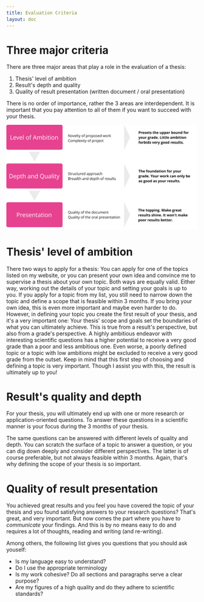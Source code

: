 ```yaml
---
title: Evaluation Criteria
layout: doc
---
```

# Three major criteria
There are three major areas that play a role in the evaluation of a thesis:

1. Thesis' level of ambition 
2. Result's depth and quality
3. Quality of result presentation (written document / oral presentation)

There is no order of importance, rather the 3 areas are interdependent. It is important that you pay attention to all of them if you want to succeed with your thesis.

![svg](/svg/thesis_criteria_overview.svg)

# Thesis' level of ambition

There two ways to apply for a thesis: You can apply for one of the topics listed on my website, or you can present your own idea and convince me to supervise a thesis about your own topic. Both ways are equally valid. Either way, working out the details of your topic and setting your goals is up to you. If you apply for a topic from my list, you still need to narrow down the topic and define a scope that is feasible within 3 months. If you bring your own idea, this is even more important and maybe even harder to do. However, in defining your topic you create the first result of your thesis, and it's a very important one: Your thesis' scope and goals set the boundaries of what you can ultimately achieve. This is true from a result's perspective, but also from a grade's perspective. A highly ambitious endeavor with interesting scientific questions has a higher potential to receive a very good grade than a poor and less ambitious one. Even worse, a poorly defined topic or a topic with low ambitions might be excluded to receive a very good grade from the outset. Keep in mind that this first step of choosing and defining a topic is very important. Though I assist you with this, the result is ultimately up to you!

# Result's quality and depth

For your thesis, you will ultimately end up with one or more research or application-oriented questions. To answer these questions in a scientific manner is your focus during the 3 months of your thesis. 

The same questions can be answered with different levels of quality and depth. You can scratch the surface of a topic to answer a question, or you can dig down deeply and consider different perspectives. The latter is of course preferable, but not always feasible within 3 months. Again, that's why defining the scope of your thesis is so important.

# Quality of result presentation

You achieved great results and you feel you have covered the topic of your thesis and you found satisfying answers to your research questions? That's great, and very important. But now comes the part where you have to *communicate* your findings. And this is by no means easy to do and requires a lot of thoughts, reading and writing (and re-writing).

Among others, the following list gives you questions that you should ask youself:

- Is my language easy to understand?
- Do I use the appropriate terminology
- Is my work cohesive? Do all sections and paragraphs serve a clear purpose?
- Are my figures of a high quality and do they adhere to scientific standards?
